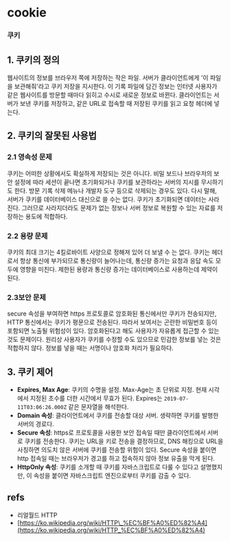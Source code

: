 # cookie

### 쿠키

## 1. 쿠키의 정의

웹사이트의 정보를 브라우저 쪽에 저장하는 작은 파일. 서버가 클라이언트에게 '이 파일을 보관해줘'라고 쿠키 저장을 지시한다. 이 기록 파일에 담긴 정보는 인터넷 사용자가 같은 웹사이트를 방문할 때마다 읽히고 수시로 새로운 정보로 바뀐다. 클라이언트는 서버가 보낸 쿠키를 저장하고, 같은 URL로 접속할 때 저장된 쿠키를 읽고 요청 헤더에 넣는다.

## 2. 쿠키의 잘못된 사용법

### 2.1 영속성 문제

쿠키는 어떠한 상황에서도 확실하게 저장되는 것은 아니다. 비밀 보드나 브라우저의 보안 설정에 따라 세션이 끝나면 초기화되거나 쿠키를 보관하라는 서버의 지시를 무시하기도 한다. 방문 기록 삭제 메뉴나 개발자 도구 등으로 삭제되는 경우도 있다. 다시 말해, 서버가 쿠키를 데이터베이스 대신으로 쓸 수는 없다. 쿠키가 초기화되면 데이터는 사라진다. 그러므로 사라지더라도 문제가 없는 정보나 서버 정보로 복원할 수 있는 자료를 저장하는 용도에 적합하다.

### 2.2 용량 문제

쿠키의 최대 크기는 4킬로바이트 사양으로 정해져 있어 더 보낼 수 는 없다. 쿠키는 헤더로서 항상 통신에 부가되므로 통신량이 늘어나는데, 통신량 증가는 요청과 응답 속도 모두에 영향을 미친다. 제한된 용량과 통신량 증가는 데이터베이스로 사용하는데 제약이 된다.

### 2.3보안 문제

secure 속성을 부여하면 https 프로토콜로 암호화된 통신에서만 쿠키가 전송되지만, HTTP 통신에서는 쿠키가 평문으로 전송된다. 따라서 보여서는 곤란한 비밀번호 등이 포함되면 노출될 위험성이 있다. 암호화된다고 해도 사용자가 자유롭게 접근할 수 있는 것도 문제이다. 원리상 사용자가 쿠키를 수정할 수도 있으므로 민감한 정보를 넣는 것은 적합하지 않다. 정보를 넣을 때는 서명이나 암호화 처리가 필요하다.

## 3. 쿠키 제어

* **Expires, Max Age**: 쿠키의 수명을 설정. Max-Age는 초 단위로 지정. 현재 시각에서 지정된 초수를 더한 시간에서 무효가 된다. Expires는 `2019-07-11T03:06:26.000Z` 같은 문자열을 해석한다.
* **Domain 속성**: 클라이언트에서 쿠키를 전송할 대상 서버. 생략하면 쿠키를 발행한 서버의 경로다.
* **Secure 속성**: https로 프로토콜을 사용한 보안 접속일 때만 클라이언트에서 서버로 쿠키를 전송한다. 쿠키는 URL을 키로 전송을 결정하므로, DNS 해킹으로 URL을 사칭하면 의도치 않은 서버에 쿠키를 전송할 위험이 있다. Secure 속성을 붙이면 http 접속일 때는 브라우저가 경고를 하고 접속하지 않아 정보 유출을 막게 된다.
* **HttpOnly 속성**: 쿠키를 소개할 때 쿠키를 자바스크립트로 다룰 수 있다고 설명했지만, 이 속성을 붙이면 자바스크립트 엔진으로부터 쿠키를 감출 수 있다.

## refs

* 리얼월드 HTTP
* [https://ko.wikipedia.org/wiki/HTTP\_%EC%BF%A0%ED%82%A4](https://ko.wikipedia.org/wiki/HTTP_%EC%BF%A0%ED%82%A4)

